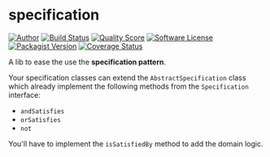 # specification

[![Author](https://img.shields.io/badge/author-@RemiSan-blue.svg?style=flat-square)](https://twitter.com/RemiSan)
[![Build Status](https://img.shields.io/travis/remi-san/specification/master.svg?style=flat-square)](https://travis-ci.org/remi-san/specification)
[![Quality Score](https://img.shields.io/scrutinizer/g/remi-san/specification.svg?style=flat-square)](https://scrutinizer-ci.com/g/remi-san/specification)
[![Software License](https://img.shields.io/badge/license-MIT-brightgreen.svg?style=flat-square)](LICENSE)
[![Packagist Version](https://img.shields.io/packagist/v/remi-san/specification.svg?style=flat-square)](https://packagist.org/packages/remi-san/specification)
[![Coverage Status](https://img.shields.io/scrutinizer/coverage/g/remi-san/specification.svg?style=flat-square)](https://scrutinizer-ci.com/g/remi-san/specification/code-structure)

A lib to ease the use the **specification pattern**.

Your specification classes can extend the `AbstractSpecification` class which already implement
the following methods from the `Specification` interface:
 - `andSatisfies`
 - `orSatisfies`
 - `not`
 
 You'll have to implement the `isSatisfiedBy` method to add the domain logic.
 